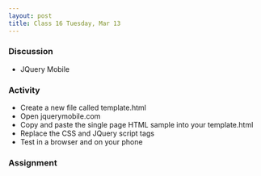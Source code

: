 ```yaml
---
layout: post
title: Class 16 Tuesday, Mar 13
---
```


### Discussion

* JQuery Mobile

### Activity

* Create a new file called template.html
* Open jquerymobile.com
* Copy and paste the single page HTML sample into your template.html
* Replace the CSS and JQuery script tags
* Test in a browser and on your phone

### Assignment
